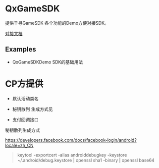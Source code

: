 # QxGameSDK

提供千寻GameSDK 各个功能的Demo方便对接SDK。


[对接文档](https://github.com/xuxu5112/QxGameSDKSamples/wiki)

## Examples
- QxGameSDKDemo  SDK的基础用法



#  CP方提供

- 默认活动类名

- 秘钥散列 生成方式见 
- 支付回调接口



秘钥散列生成方式

https://developers.facebook.com/docs/facebook-login/android?locale=zh_CN

> keytool -exportcert -alias androiddebugkey -keystore ~/.android/debug.keystore | openssl sha1 -binary | openssl base64



